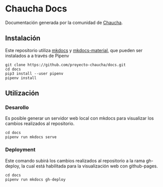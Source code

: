 # Chaucha Docs

Documentación generada por la comunidad de [Chaucha](https://chaucha.cl).

## Instalación

Este repositorio utiliza [mkdocs](https://www.mkdocs.org/) y [mkdocs-material](https://github.com/squidfunk/mkdocs-material), que pueden ser instalados a a través de Pipenv

```
git clone https://github.com/proyecto-chaucha/docs.git
cd docs
pip3 install --user pipenv
pipenv install
```

## Utilización

### Desarollo

Es posible generar un servidor web local con mkdocs para visualizar los cambios realizados al repositorio.

```
cd docs
pipenv run mkdocs serve
```

### Deployment

Este comando subirá los cambios realizados al repositorio a la rama gh-deploy, la cual está habilitada para la visualización web con github-pages.

```
cd docs
pipenv run mkdocs gh-deploy
```